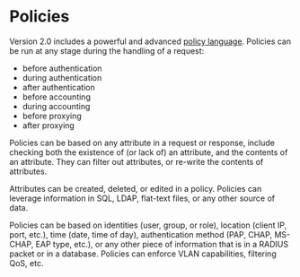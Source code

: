 Policies
========

Version 2.0 includes a powerful and advanced [policy
language](http://freeradius.org/radiusd/man/unlang.html). Policies
can be run at any stage during the handling of a request:

-   before authentication
-   during authentication
-   after authentication
-   before accounting
-   during accounting
-   before proxying
-   after proxying

Policies can be based on any attribute in a request or response, include
checking both the existence of (or lack of) an attribute, and the
contents of an attribute. They can filter out attributes, or re-write
the contents of attributes.

Attributes can be created, deleted, or edited in a policy. Policies can
leverage information in SQL, LDAP, flat-text files, or any other source
of data.

Policies can be based on identities (user, group, or role), location
(client IP, port, etc.), time (date, time of day), authentication method
(PAP, CHAP, MS-CHAP, EAP type, etc.), or any other piece of information
that is in a RADIUS packet or in a database. Policies can enforce VLAN
capabilities, filtering QoS, etc.
